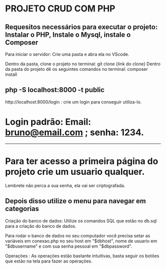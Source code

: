 # PROJETO CRUD COM PHP
Requesitos necessários para executar o projeto:
Instalar o PHP, Instale o Mysql, instale o Composer
---------------------------------------------------
Para iniciar o servidor:
Crie uma pasta e abra ela no VScode.

Dentro da pasta, clone o projeto no terminal: git clone {link do clone} Dentro da pasta do projeto dê os seguintes comandos no terminal: composer install

php -S localhost:8000 -t public
---------------------------------------------------
http://localhost:8000/login : crie um login para conseguir utiliza-lo.

# Login padrão: Email: bruno@email.com ; senha: 1234.
---------------------------------------------------
# Para ter acesso a primeira página do projeto crie um usuario qualquer.
Lembrete não perca a sua senha, ela vai ser criptografada.

Depois disso utilize o menu para navegar em categorias
---------------------------------------------------
Criação do banco de dados:
Utilize os comandos SQL que estão no db.sql para a criação do banco de dados.


Para rodar o banco de dados no seu computador você precisa setar as variáveis em conexao.php no seu host em "$dbhost", nome de usuario em "$dbusername" e com sua senha pessoal em "$dbpassword".

Operações :
As operações estão bastante intuitivas, basta seguir os botões que estão na tela para fazer as operações.
